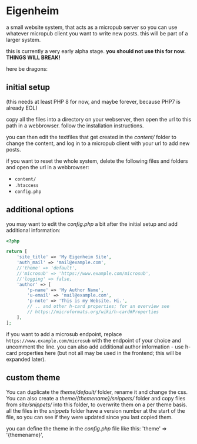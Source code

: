 # Eigenheim

a small website system, that acts as a micropub server so you can use whatever micropub client you want to write new posts. this will be part of a larger system.

this is currently a very early alpha stage. **you should not use this for now. THINGS WILL BREAK!**

here be dragons:

## initial setup

(this needs at least PHP 8 for now, and maybe forever, because PHP7 is already EOL)

copy all the files into a directory on your webserver, then open the url to this path in a webbrowser. follow the installation instructions.

you can then edit the textfiles that get created in the *content/* folder to change the content, and log in to a micropub client with your url to add new posts.

if you want to reset the whole system, delete the following files and folders and open the url in a webbrowser:
- `content/`
- `.htaccess`
- `config.php`

## additional options

you may want to edit the *config.php* a bit after the initial setup and add additional information:

```php
<?php

return [
	'site_title' => 'My Eigenheim Site',
	'auth_mail' => 'mail@example.com',
	//'theme' => 'default',
	//'microsub' => 'https://www.example.com/microsub',
	//'logging' => false,
	'author' => [
		'p-name' => 'My Author Name',
		'u-email' => 'mail@example.com',
		'p-note' => 'This is my Website. Hi.',
		// .. and other h-card properties; for an overview see
		// https://microformats.org/wiki/h-card#Properties
	],
];

```

if you want to add a microsub endpoint, replace `https://www.example.com/microsub` with the endpoint of your choice and uncomment the line. you can also add additional author information - use h-card properties here (but not all may be used in the frontend; this will be expanded later).

## custom theme

You can duplicate the *theme/default/* folder, rename it and change the css. You can also create a *theme/{themename}/snippets/* folder and copy files from *site/snippets/* into this folder, to overwrite them on a per theme basis. all the files in the *snippets* folder have a version number at the start of the file, so you can see if they were updated since you last copied them.

you can define the theme in the *config.php* file like this: 'theme' => '{themename}',
